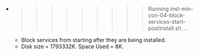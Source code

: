 * >>>>>>>>> Running inst-min-con-04-block-services-start-postinstall.sh ...
  * Block services from starting after they are being installed.
  * Disk size = 1793332K. Space Used = 8K.
